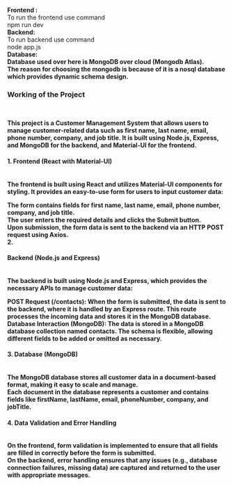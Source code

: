 <b>Frontend :</b><br>
To run the frontend use command <br>
npm run dev<br>
<b>Backend:</b><br>
To run backend use command <br>
node app.js<br>
<b>Database:<b><br>
Database used over here is MongoDB over cloud (Mongodb Atlas).<br>
The reason for choosing the mongodb is because of it is a nosql database which provides dynamic schema design.<br>
<h3>Working of the Project</h3><br>

This project is a Customer Management System that allows users to manage customer-related data such as first name, last name, email, phone number, company, and job title. It is built using Node.js, Express, and MongoDB for the backend, and Material-UI for the frontend.<br>

<h4>1. Frontend (React with Material-UI)</h4><br>
The frontend is built using React and utilizes Material-UI components for styling. It provides an easy-to-use form for users to input customer data:<br>

The form contains fields for first name, last name, email, phone number, company, and job title.<br>
The user enters the required details and clicks the Submit button.<br>
Upon submission, the form data is sent to the backend via an HTTP POST request using Axios.<br>
2.<h4> Backend (Node.js and Express)</h4><br>
The backend is built using Node.js and Express, which provides the necessary APIs to manage customer data:<br>

POST Request (/contacts): When the form is submitted, the data is sent to the backend, where it is handled by an Express route. This route processes the incoming data and stores it in the MongoDB database.<br>
Database Interaction (MongoDB): The data is stored in a MongoDB database collection named contacts. The schema is flexible, allowing different fields to be added or omitted as necessary.<br>
<h4>3. Database (MongoDB)</h4><br>
The MongoDB database stores all customer data in a document-based format, making it easy to scale and manage.<br>
Each document in the database represents a customer and contains fields like firstName, lastName, email, phoneNumber, company, and jobTitle.<br>
<h4>4. Data Validation and Error Handling</h4><br>
On the frontend, form validation is implemented to ensure that all fields are filled in correctly before the form is submitted.<br>
On the backend, error handling ensures that any issues (e.g., database connection failures, missing data) are captured and returned to the user with appropriate messages.<br>
